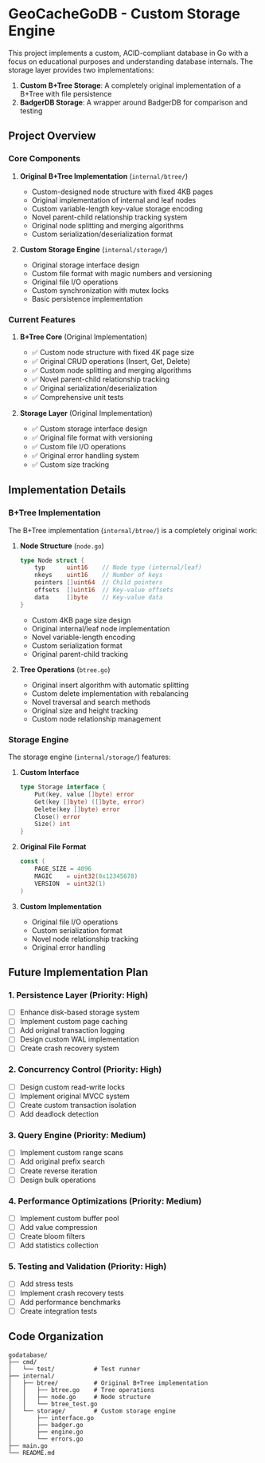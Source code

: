 # GeoCacheGoDB - Custom Storage Engine

This project implements a custom, ACID-compliant database in Go with a focus on educational purposes and understanding database internals. The storage layer provides two implementations:

1. **Custom B+Tree Storage**: A completely original implementation of a B+Tree with file persistence
2. **BadgerDB Storage**: A wrapper around BadgerDB for comparison and testing

## Project Overview

### Core Components

1. **Original B+Tree Implementation** (`internal/btree/`)
   - Custom-designed node structure with fixed 4KB pages
   - Original implementation of internal and leaf nodes
   - Custom variable-length key-value storage encoding
   - Novel parent-child relationship tracking system
   - Original node splitting and merging algorithms
   - Custom serialization/deserialization format

2. **Custom Storage Engine** (`internal/storage/`)
   - Original storage interface design
   - Custom file format with magic numbers and versioning
   - Original file I/O operations
   - Custom synchronization with mutex locks
   - Basic persistence implementation

### Current Features

1. **B+Tree Core** (Original Implementation)
   - ✅ Custom node structure with fixed 4K page size
   - ✅ Original CRUD operations (Insert, Get, Delete)
   - ✅ Custom node splitting and merging algorithms
   - ✅ Novel parent-child relationship tracking
   - ✅ Original serialization/deserialization
   - ✅ Comprehensive unit tests

2. **Storage Layer** (Original Implementation)
   - ✅ Custom storage interface design
   - ✅ Original file format with versioning
   - ✅ Custom file I/O operations
   - ✅ Original error handling system
   - ✅ Custom size tracking

## Implementation Details

### B+Tree Implementation

The B+Tree implementation (`internal/btree/`) is a completely original work:

1. **Node Structure** (`node.go`)
   ```go
   type Node struct {
       typ      uint16    // Node type (internal/leaf)
       nkeys    uint16    // Number of keys
       pointers []uint64  // Child pointers
       offsets  []uint16  // Key-value offsets
       data     []byte    // Key-value data
   }
   ```
   - Custom 4KB page size design
   - Original internal/leaf node implementation
   - Novel variable-length encoding
   - Custom serialization format
   - Original parent-child tracking

2. **Tree Operations** (`btree.go`)
   - Original insert algorithm with automatic splitting
   - Custom delete implementation with rebalancing
   - Novel traversal and search methods
   - Original size and height tracking
   - Custom node relationship management

### Storage Engine

The storage engine (`internal/storage/`) features:

1. **Custom Interface**
   ```go
   type Storage interface {
       Put(key, value []byte) error
       Get(key []byte) ([]byte, error)
       Delete(key []byte) error
       Close() error
       Size() int
   }
   ```

2. **Original File Format**
   ```go
   const (
       PAGE_SIZE = 4096
       MAGIC    = uint32(0x12345678)
       VERSION  = uint32(1)
   )
   ```

3. **Custom Implementation**
   - Original file I/O operations
   - Custom serialization format
   - Novel node relationship tracking
   - Original error handling

## Future Implementation Plan

### 1. Persistence Layer (Priority: High)
- [ ] Enhance disk-based storage system
- [ ] Implement custom page caching
- [ ] Add original transaction logging
- [ ] Design custom WAL implementation
- [ ] Create crash recovery system

### 2. Concurrency Control (Priority: High)
- [ ] Design custom read-write locks
- [ ] Implement original MVCC system
- [ ] Create custom transaction isolation
- [ ] Add deadlock detection

### 3. Query Engine (Priority: Medium)
- [ ] Implement custom range scans
- [ ] Add original prefix search
- [ ] Create reverse iteration
- [ ] Design bulk operations

### 4. Performance Optimizations (Priority: Medium)
- [ ] Implement custom buffer pool
- [ ] Add value compression
- [ ] Create bloom filters
- [ ] Add statistics collection

### 5. Testing and Validation (Priority: High)
- [ ] Add stress tests
- [ ] Implement crash recovery tests
- [ ] Add performance benchmarks
- [ ] Create integration tests

## Code Organization

```
godatabase/
├── cmd/
│   └── test/           # Test runner
├── internal/
│   ├── btree/          # Original B+Tree implementation
│   │   ├── btree.go    # Tree operations
│   │   ├── node.go     # Node structure
│   │   └── btree_test.go
│   └── storage/        # Custom storage engine
│       ├── interface.go
│       ├── badger.go
│       ├── engine.go
│       └── errors.go
├── main.go
└── README.md
```



